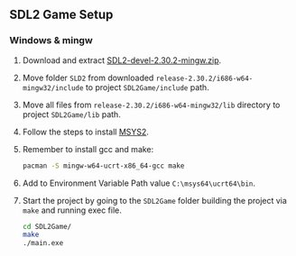 ## SDL2 Game Setup

### Windows & mingw

1. Download and extract [SDL2-devel-2.30.2-mingw.zip](https://github.com/libsdl-org/SDL/releases/tag/release-2.30.2).
2. Move folder `SLD2` from downloaded `release-2.30.2/i686-w64-mingw32/include` to project `SDL2Game/include` path.
3. Move all files from `release-2.30.2/i686-w64-mingw32/lib` directory to project `SDL2Game/lib` path.
4. Follow the steps to install [MSYS2](https://www.msys2.org/).
5. Remember to install gcc and make:

    ```bash
    pacman -S mingw-w64-ucrt-x86_64-gcc make
    ```

6. Add to Environment Variable Path value `C:\msys64\ucrt64\bin`.
7. Start the project by going to the `SDL2Game` folder building the project via `make` and running exec file.

    ```bash
    cd SDL2Game/
    make
    ./main.exe
    ```
